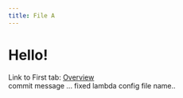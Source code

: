 ```yaml
---
title: File A
---
```


# Hello!

Link to First tab: [Overview](../overview)  
commit message ... fixed lambda config file name..